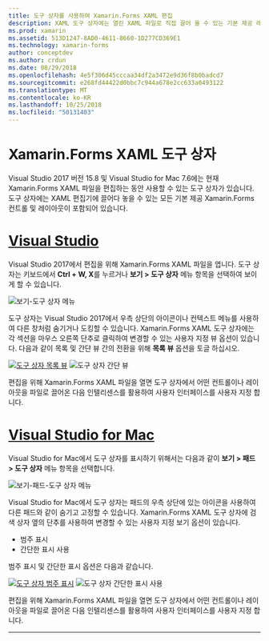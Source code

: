 ```yaml
---
title: 도구 상자를 사용하여 Xamarin.Forms XAML 편집
description: XAML 도구 상자에는 열린 XAML 파일로 직접 끌어 올 수 있는 기본 제공 레이아웃 및 컨트롤이 모두 포함되어 있습니다.
ms.prod: xamarin
ms.assetid: 513D1247-8AD0-4611-8660-1D277CD369E1
ms.technology: xamarin-forms
author: conceptdev
ms.author: crdun
ms.date: 08/29/2018
ms.openlocfilehash: 4e5f306d45cccaa34df2a3472e9d36f8b0badcd7
ms.sourcegitcommit: e268fd44422d0bbc7c944a678e2cc633a0493122
ms.translationtype: MT
ms.contentlocale: ko-KR
ms.lasthandoff: 10/25/2018
ms.locfileid: "50131403"
---
```

# <a name="xamarinforms-xaml-toolbox"></a>Xamarin.Forms XAML 도구 상자

Visual Studio 2017 버전 15.8 및 Visual Studio for Mac 7.6에는 현재 Xamarin.Forms XAML 파일을 편집하는 동안 사용할 수 있는 도구 상자가 있습니다. 도구 상자에는 XAML 편집기에 끌어다 놓을 수 있는 모든 기본 제공 Xamarin.Forms 컨트롤 및 레이아웃이 포함되어 있습니다.

# <a name="visual-studiotabwindows"></a>[Visual Studio](#tab/windows)

Visual Studio 2017에서 편집을 위해 Xamarin.Forms XAML 파일을 엽니다. 도구 상자는 키보드에서 **Ctrl + W, X**를 누르거나 **보기 > 도구 상자** 메뉴 항목을 선택하여 보이게 할 수 있습니다.

![보기-도구 상자 메뉴](toolbox-images/win-view-menu.png)

도구 상자는 Visual Studio 2017에서 우측 상단의 아이콘이나 컨텍스트 메뉴를 사용하여 다른 창처럼 숨기거나 도킹할 수 있습니다. Xamarin.Forms XAML 도구 상자에는 각 섹션을 마우스 오른쪽 단추로 클릭하여 변경할 수 있는 사용자 지정 뷰 옵션이 있습니다. 다음과 같이 목록 및 간단 뷰 간의 전환을 위해 **목록 뷰** 옵션을 토글 하십시오.

[![도구 상자 목록 뷰](toolbox-images/win-full-display-sml.png)](toolbox-images/win-full-display.png#lightbox) ![도구 상자 간단 뷰](toolbox-images/win-compact-display.png)

편집을 위해 Xamarin.Forms XAML 파일을 열면 도구 상자에서 어떤 컨트롤이나 레이아웃을 파일로 끌어온 다음 인텔리센스를 활용하여 사용자 인터페이스를 사용자 지정 합니다.

# <a name="visual-studio-for-mactabmacos"></a>[Visual Studio for Mac](#tab/macos)

Visual Studio for Mac에서 도구 상자를 표시하기 위해서는 다음과 같이 **보기 > 패드 > 도구 상자** 메뉴 항목을 선택합니다.

![보기-패드-도구 상자 메뉴](toolbox-images/mac-view-menu.png)

Visual Studio for Mac에서 도구 상자는 패드의 우측 상단에 있는 아이콘을 사용하여 다른 패드와 같이 숨기고 고정할 수 있습니다. Xamarin.Forms XAML 도구 상자에 검색 상자 옆의 단추를 사용하여 변경할 수 있는 사용자 지정 보기 옵션이 있습니다.

- 범주 표시
- 간단한 표시 사용

범주 표시 및 간단한 표시 옵션은 다음과 같습니다.

[![도구 상자 범주 표시](toolbox-images/mac-full-display-sml.png)](toolbox-images/mac-full-display.png#lightbox) ![도구 상자 간단한 표시 사용](toolbox-images/mac-compact-display.png)

편집을 위해 Xamarin.Forms XAML 파일을 열면 도구 상자에서 어떤 컨트롤이나 레이아웃을 파일로 끌어온 다음 인텔리센스를 활용하여 사용자 인터페이스를 사용자 지정 합니다.

-----
